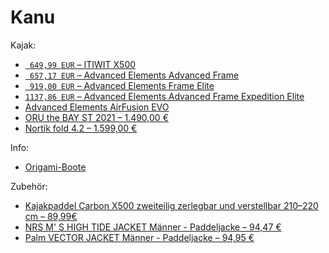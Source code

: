 Kanu
====

Kajak:

- [` 649,99 EUR` – ITIWIT X500
  ](https://www.decathlon.de/p/kajak-aufblasbar-drop-stitch-hochdruck-x500-1-sitzer/_/R-p-148573?mc=8403087)
- [` 657,17 EUR` – Advanced Elements Advanced Frame
  ](https://www.arts-outdoors.de/advanced-elements-advanced-frame-tm-kajak-luftboot-red-grey?bt_product_attribute=78922&gclid=Cj0KCQjw6ZOIBhDdARIsAMf8YyGssE2BqFdzSxU_9KMRxTeBiD6kN6RlCyuvPJSH4bzFPuvF0VlPG7gaAssiEALw_wcB#/631-farbe-orange)
- [` 919,00 EUR` – Advanced Elements Frame Elite
  ](https://www.arts-outdoors.de/advanced-elements-frame-tm-elite-kajak-luftboot-red#/634-farbe-rot)
- [`1137,86 EUR` – Advanced Elements Advanced Frame Expedition Elite
  ](https://www.arts-outdoors.de/advanced-elements-advanced-frame-expedition-tm-elite-kajak-luftboot-ocean-blue#/638-farbe-blau)
- [Advanced Elements AirFusion EVO
  ](https://www.arts-outdoors.de/advanced-elements-airfusion-evo-1er-kajak-luftboot-orange#/631-farbe-orange)
- [ORU the BAY ST 2021 – 1.490,00 €
  ](https://www.chris-kayaks.de/shop/kayaks/the-bay-st/#cc-m-product-15967686322)
- [Nortik fold 4.2 – 1.599,00 €
  ](https://www.faltboot-onlineshop.de/fold-42_1)

Info:

- [Origami-Boote](https://www.faltboot.de/fileadmin/datenpool/Presse/2015_Test_Origami-Boote_kajakmagazin.pdf)

Zubehör:

- [Kajakpaddel Carbon X500 zweiteilig zerlegbar und verstellbar 210–220 cm – 89,99€
  ](https://www.decathlon.de/p/kajakpaddel-carbon-x500-zweiteilig-zerlegbar-und-verstellbar-210-220-cm/_/R-p-170906?mc=8403375)
- [NRS M' S HIGH TIDE JACKET Männer - Paddeljacke –  94,47 €
  ](https://www.globetrotter.de/nrs-paddeljacke-maenner-m-s-high-tide-jacket-olive-1224653/)
- [Palm VECTOR JACKET Männer - Paddeljacke – 94,95 €
  ](https://www.globetrotter.de/palm-paddeljacke-maenner-vector-jacket-red-1022313/)
